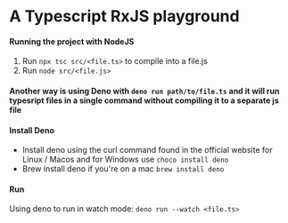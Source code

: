 # A Typescript RxJS playground

#### Running the project with NodeJS

1. Run `npx tsc src/<file.ts>` to compile into a file.js
2. Run `node src/<file.js>`

#### Another way is using Deno with `deno run path/to/file.ts` and it will run typesript files in a single command without compiling it to a separate js file

#### Install Deno

-   Install deno using the curl command found in the official website for Linux / Macos and for Windows use `choco install deno`
-   Brew install deno if you're on a mac `brew install deno`

#### Run

Using deno to run in watch mode:
`deno run --watch <file.ts>`
